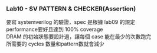 ### Lab10 - SV PATTERN & CHECKER(Assertion)
要寫 systemverilog 的驗證，spec 是根據 lab09 的規定  
performance要好且達到 100% coverage  
DRAM 的初始狀態要設計過，讓每個 case 能在最少的次數跑完  
所需要的 cycles 數量和pattern數就會減少  
